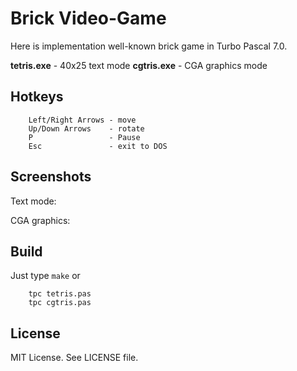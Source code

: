 # Brick Video-Game

Here is implementation well-known brick game in Turbo Pascal 7.0.

**tetris.exe** - 40x25 text mode
**cgtris.exe** - CGA graphics mode

## Hotkeys

        Left/Right Arrows - move
        Up/Down Arrows    - rotate
        P                 - Pause
        Esc               - exit to DOS

## Screenshots

Text mode:


CGA graphics:


## Build

Just type `make` or

        tpc tetris.pas
        tpc cgtris.pas

## License

MIT License. See LICENSE file.
